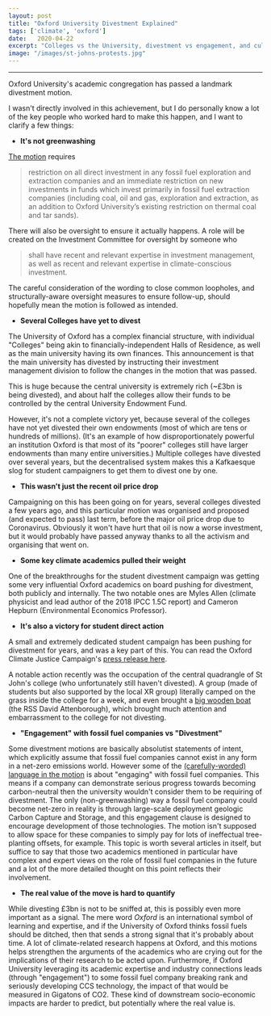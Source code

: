 ```yaml
---
layout: post
title: "Oxford University Divestment Explained"
tags: ['climate', 'oxford']
date:   2020-04-22
excerpt: "Colleges vs the University, divestment vs engagement, and cultural impact"
image: "/images/st-johns-protests.jpg"
---
```


---

Oxford University's academic congregation has passed a landmark divestment motion.

I wasn't directly involved in this achievement, but I do personally know a lot of the key people who worked hard to make this happen, and I want to clarify a few things:

- **It's not greenwashing**

[The motion](https://gazette.web.ox.ac.uk/files/26march2020-no5272pdf) requires 

> restriction on all direct investment in any fossil fuel exploration and extraction companies and an immediate restriction on new investments in funds which invest primarily in fossil fuel extraction companies (including coal, oil and gas, exploration and extraction, as an addition to Oxford University’s existing restriction on thermal coal and tar sands). 

There will also be oversight to ensure it actually happens.
A role will be created on the Investment Committee for oversight by someone who

> shall have recent and relevant expertise in investment management, as well as recent and relevant expertise in climate-conscious investment.

The careful consideration of the wording to close common loopholes, and structurally-aware oversight measures to ensure follow-up, should hopefully mean the motion is followed as intended.

- **Several Colleges have yet to divest**

The University of Oxford has a complex financial structure, with individual "Colleges" being akin to financially-independent Halls of Residence, as well as the main university having its own finances.
This announcement is that the main university has divested by instructing their investment management division to follow the changes in the motion that was passed.

This is huge because the central university is extremely rich (~£3bn is being divested), and about half the colleges allow their funds to be controlled by the central University Endowment Fund.

However, it's not a complete victory yet, because several of the colleges have not yet divested their own endowments (most of which are tens or hundreds of millions).
(It's an example of how disproportionately powerful an institution Oxford is that most of its "poorer" colleges still have larger endowments than many entire universities.)
Multiple colleges have divested over several years, but the decentralised system makes this a Kafkaesque slog for student campaigners to get them to divest one by one.

- **This wasn't just the recent oil price drop**

Campaigning on this has been going on for years, several colleges divested a few years ago, and this particular motion was organised and proposed (and expected to pass) last term, before the major oil price drop due to Coronavirus.
Obviously it won't have hurt that oil is now a worse investment, but it would probably have passed anyway thanks to all the activism and organising that went on.

- **Some key climate academics pulled their weight**

One of the breakthroughs for the student divestment campaign was getting some very influential Oxford academics on board pushing for divestment, both publicly and internally.
The two notable ones are Myles Allen (climate physicist and lead author of the 2018 IPCC 1.5C report) and Cameron Hepburn (Environmental Economics Professor).

- **It's also a victory for student direct action**

A small and extremely dedicated student campaign has been pushing for divestment for years, and was a key part of this.
You can read the Oxford Climate Justice Campaign's [press release here](https://docs.google.com/document/d/1wmP1IM134bvoKbv2l-nQjAsblVOBPW0dV08rolGkEu0/edit?fbclid=IwAR0TYhPAnHbmpd1WVyODuRtgzGl7ZZZei3XdybfdvNjzvEeNZ4Die0DxXks).

A notable action recently was the occupation of the central quadrangle of St John's college (who unfortunately still haven't divested).
A group (made of students but also supported by the local XR group) literally camped on the grass inside the college for a week, and even brought a [big wooden boat](https://www.independent.co.uk/news/education/education-news/oxford-university-fossil-fuel-divestment-st-johns-college-students-occupation-a9316976.html) (the RSS David Attenborough), which brought much attention and embarrassment to the college for not divesting.

- **"Engagement" with fossil fuel companies vs "Divestment"**

Some divestment motions are basically absolutist statements of intent, which explicitly assume that fossil fuel companies cannot exist in any form in a net-zero emissions world.
However some of the [(carefully-worded) language in the motion](https://gazette.web.ox.ac.uk/files/26march2020-no5272pdf) is about "engaging" with fossil fuel companies.
This means if a company can demonstrate serious progress towards becoming carbon-neutral then the university wouldn't consider them to be requiring of divestment.
The only (non-greenwashing) way a fossil fuel company could become net-zero in reality is through large-scale deployment geologic Carbon Capture and Storage, and this engagement clause is designed to encourage development of those technologies.
The motion isn't supposed to allow space for these companies to simply pay for lots of ineffectual tree-planting offsets, for example.
This topic is worth several articles in itself, but suffice to say that those two academics mentioned in particular have complex and expert views on the role of fossil fuel companies in the future and a lot of the more detailed thought on this point reflects their involvement.

- **The real value of the move is hard to quantify**

While divesting £3bn is not to be sniffed at, this is possibly even more important as a signal.
The mere word *Oxford* is an international symbol of learning and expertise, and if the University of Oxford thinks fossil fuels should be ditched, then that sends a strong signal that it's probably about time. 
A lot of climate-related research happens at Oxford, and this motions helps strengthen the arguments of the academics who are crying out for the implications of their research to be acted upon.
Furthermore, if Oxford University leveraging its academic expertise and industry connections leads (through "engagement") to some fossil fuel company breaking rank and seriously developing CCS technology, the impact of that would be measured in Gigatons of CO2.
These kind of downstream socio-economic impacts are harder to predict, but potentially where the real value is.

